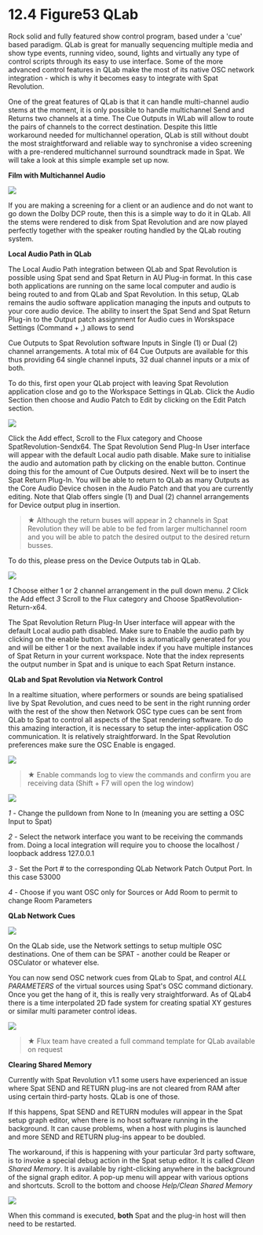 # 12.4 Figure53 QLab

Rock solid and fully featured show control program, based under a 'cue' based
paradigm. QLab is great for manually sequencing multiple media and show type
events, running video, sound, lights and virtually any type of control scripts through
its easy to use interface. Some of the more advanced control features in QLab
make the most of its native OSC network integration - which is why it becomes easy
to integrate with Spat Revolution.

One of the great features of QLab is that it can handle multi-channel audio stems at the moment, it is only possible to handle multichannel Send and Returns two
channels at a time. The Cue Outputs in WLab will allow to route the pairs of channels to the correct destination. Despite this little workaround needed for multichannel operation, QLab is still without doubt the most straightforward and reliable way to synchronise a video screening with a pre-rendered multichannel surround soundtrack made in Spat. We will take a look at this simple example set up
now.


**Film with Multichannel Audio**

![](../../include/SpatRevolution_UserGuide_-296.jpg)

If you are making a screening for a client or an audience and do not want to go
down the Dolby DCP route, then this is a simple way to do it in QLab. All the stems
were rendered to disk from Spat Revolution and are now played perfectly together
with the speaker routing handled by the QLab routing system.

**Local Audio Path in QLab**

The Local Audio Path integration between QLab and Spat Revolution is possible
using Spat send and Spat Return in AU Plug-in format. In this case both applications are running on the same local computer and audio is being routed to
and from QLab and Spat Revolution. In this setup, QLab remains the audio software application managing the inputs and outputs to your core audio device.
The ability to insert the Spat Send and Spat Return Plug-in to the Output patch
assignment for Audio cues in Worskspace Settings (Command + ,) allows to send


Cue Outputs to Spat Revolution software Inputs in Single (1) or Dual (2) channel
arrangements. A total mix of 64 Cue Outputs are available for this thus providing
64 single channel inputs, 32 dual channel inputs or a mix of both.

To do this, first open your QLab project with leaving Spat Revolution application
close and go to the Workspace Settings in QLab. Click the Audio Section then
choose and Audio Patch to Edit by clicking on the Edit Patch section.

![](../../include/SpatRevolution_UserGuide_-298.jpg)

Click the Add effect, Scroll to the Flux category and Choose SpatRevolution-Sendx64. The Spat Revolution Send Plug-In User interface will appear with the default
Local audio path disable. Make sure to initialise the audio and automation path by
clicking on the enable button.
Continue doing this for the amount of Cue Outputs desired. Next will be to insert
the Spat Return Plug-In. You will be able to return to QLab as many Outputs as the
Core Audio Device chosen in the Audio Patch and that you are currently editing.
Note that Qlab offers single (1) and Dual (2) channel arrangements for Device output plug in insertion.



> ★ Although the return buses will appear in 2 channels in Spat
Revolution they will be able to be fed from larger multichannel room
and you will be able to patch the desired output to the desired return busses.

To do this, please press on the Device Outputs tab in QLab.

![](../../include/SpatRevolution_UserGuide_-300.jpg)

_1_ Choose either 1 or 2 channel arrangement in the pull down menu.
_2_ Click the Add effect
_3_ Scroll to the Flux category and Choose SpatRevolution-Return-x64.

The Spat Revolution Return Plug-In User interface will appear with the default Local
audio path disabled. Make sure to Enable the audio path by clicking on the enable
button. The Index is automatically generated for you and will be either 1 or the next
available index if you have multiple instances of Spat Return in your current workspace. Note that the index represents the output number in Spat and is unique to
each Spat Return instance.


**QLab and Spat Revolution via Network Control**

In a realtime situation, where performers or sounds are being spatialised live by
Spat Revolution, and cues need to be sent in the right running order with the rest
of the show then Network OSC type cues can be sent from QLab to Spat to control
all aspects of the Spat rendering software. To do this amazing interaction, it is necessary to setup the inter-application OSC communication. It is relatively straightforward.
In the Spat Revolution preferences make sure the OSC Enable is engaged.

![](../../include/SpatRevolution_UserGuide_-302.png)


> ★ Enable commands log to view the commands and confirm you are
receiving data (Shift + F7 will open the log window)

![](../../include/SpatRevolution_UserGuide_-304.png)

_1_ - Change the pulldown from None to In (meaning you are setting a OSC Input to Spat)

_2_ - Select the network interface you want to be receiving the commands from. Doing a local integration will require you to choose the localhost / loopback address
127.0.0.1

_3_ - Set the Port # to the corresponding QLab Network Patch Output Port. In this case 53000

_4_ - Choose if you want OSC only for Sources or Add Room to permit to change Room Parameters


**QLab Network Cues**

![](../../include/SpatRevolution_UserGuide_-306.jpg)

On the QLab side, use the Network settings to setup multiple OSC destinations.
One of them can be SPAT - another could be Reaper or OSCulator or whatever
else.

You can now send OSC network cues from QLab to Spat, and control _ALL PARAMETERS_ of the virtual sources using Spat's OSC command dictionary. Once you
get the hang of it, this is really very straightforward. As of QLab4 there is a time interpolated 2D fade system for creating spatial XY gestures or similar multi parameter control ideas.


![](../../include/SpatRevolution_UserGuide_-308.jpg)

> ★ Flux team have created a full command template for QLab available on request


**Clearing Shared Memory**

Currently with Spat Revolution v1.1 some users have experienced an issue where
Spat SEND and RETURN plug-ins are not cleared from RAM after using certain
third-party hosts. QLab is one of those.

If this happens, Spat SEND and RETURN modules will appear in the Spat setup
graph editor, when there is no host software running in the background. It can
cause problems, when a host with plugins is launched and more SEND and RETURN plug-ins appear to be doubled.

The workaround, if this is happening with your particular 3rd party software, is to
invoke a special debug action in the Spat setup editor. It is called _Clean Shared
Memory_. It is available by right-clicking anywhere in the background of the signal
graph editor. A pop-up menu will appear with various options and shortcuts. Scroll
to the bottom and choose _Help/Clean Shared Memory_

![](../../include/SpatRevolution_UserGuide_-276.png)

When this command is executed, **both** Spat and the plug-in host will then need to
be restarted.

